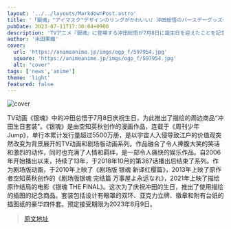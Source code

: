 ```yaml
---
layout: '../../layouts/MarkdownPost.astro'
title: '「銀魂」"アイマスク"デザインのリングがかわいい♪ 沖田総悟のバースデーグッズセットが登場'
pubDate: 2023-07-11T17:30:04+0900
description: 'TVアニメ『銀魂』に登場する沖田総悟が7月8日に誕生日を迎えたことを記念し、描き下ろしグッズが揃った「沖田のバースデーセット」が販売される。'
author: '米田果織'
cover:
  url: 'https://animeanime.jp/imgs/ogp_f/597954.jpg'
  square: 'https://animeanime.jp/imgs/ogp_f/597954.jpg'
  alt: "cover"
tags: ['news','anime']
theme: 'light'
featured: false
---
```


![cover](https://animeanime.jp/imgs/ogp_f/597954.jpg)

TV动画《银魂》中的冲田总悟于7月8日庆祝生日，为此推出了描绘的周边商品“冲田生日套装”。《银魂》是由空知英秋创作的漫画作品，连载于《周刊少年Jump》，单行本累计发行量超过5500万册，是以宇宙人入侵导致江户的价值观突然改变为背景展开的TV动画和剧场版动画系列。作品融合了令人捧腹大笑的笑话和激烈的动作，同时也充满了人情和羁绊，是一部令人痛快的娱乐作品。自2006年开始播出以来，持续了13年，于2018年10月的第367话播出后结束了系列。作为剧场版动画，于2010年上映了《剧场版 银魂 新译红樱篇》，2013年上映了原作者空知英秋创作的《剧场版银魂 完结篇 万事屋よ永远なれ》，2021年上映了描绘原作结局的电影《银魂 THE FINAL》。这次为了庆祝冲田的生日，推出了使用描绘的插图的纪念商品。套装包括设计有眼罩的双环、亚克力立牌、徽章和附有台纸的插图纸的豪华四件套。预定接受期限为2023年8月9日。

>[原文地址](https://animeanime.jp/article/2023/07/11/78528.html)  